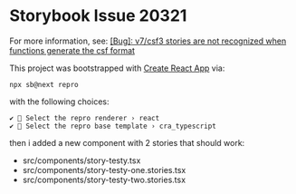 # Storybook Issue 20321

For more information, see:
[[Bug]: v7/csf3 stories are not recognized when functions generate the csf format](https://github.com/storybookjs/storybook/issues/20321)

This project was bootstrapped with [Create React App](https://github.com/facebook/create-react-app) via:

```
npx sb@next repro
```

with the following choices:

```
✔ 🌈 Select the repro renderer › react
✔ 📝 Select the repro base template › cra_typescript
```

then i added a new component with 2 stories that should work:

- src/components/story-testy.tsx
- src/components/story-testy-one.stories.tsx
- src/components/story-testy-two.stories.tsx
